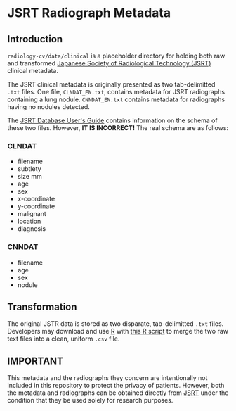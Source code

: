 # JSRT Radiograph Metadata

## Introduction

`radiology-cv/data/clinical` is a placeholder directory for holding both raw and transformed [Japanese Society of Radiological Technology (JSRT)](http://www.jsrt.or.jp/jsrt-db/eng.php) clinical metadata.

The JSRT clinical metadata is originally presented as two tab-delimitted `.txt` files. One file, `CLNDAT_EN.txt`, contains metadata for JSRT radiographs containing a lung nodule. `CNNDAT_EN.txt` contains metadata for radiographs having no nodules detected.

The [JSRT Database User's Guide](../../docs/DB_UsersGuide2008.pdf) contains information on the schema of these two files. However, **IT IS INCORRECT!** The real schema are as follows:

### CLNDAT
* filename
* subtlety
* size mm
* age
* sex
* x-coordinate
* y-coordinate
* malignant
* location
* diagnosis

### CNNDAT
* filename
* age
* sex
* nodule

## Transformation

The original JSTR data is stored as two disparate, tab-delimitted `.txt` files. Developers may download and use [R](https://www.r-project.org/) with [this R script](../../src/r/transform-jsrt-metadata.R) to merge the two raw text files into a clean, uniform `.csv` file. 

## IMPORTANT

This metadata and the radiographs they concern are intentionally not included in this repository to protect the privacy of patients. However, both the metadata and radiographs can be obtained directly from [JSRT](http://www.jsrt.or.jp/jsrt-db/eng.php) under the condition that they be used solely for research purposes. 
